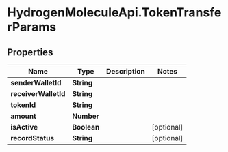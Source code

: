 # HydrogenMoleculeApi.TokenTransferParams

## Properties
Name | Type | Description | Notes
------------ | ------------- | ------------- | -------------
**senderWalletId** | **String** |  | 
**receiverWalletId** | **String** |  | 
**tokenId** | **String** |  | 
**amount** | **Number** |  | 
**isActive** | **Boolean** |  | [optional] 
**recordStatus** | **String** |  | [optional] 


